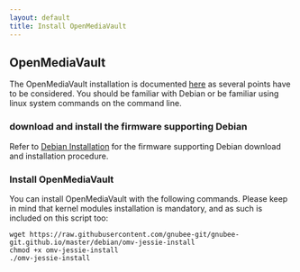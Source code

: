 ```yaml
---
layout: default
title: Install OpenMediaVault
---
```


## OpenMediaVault

The OpenMediaVault installation is documented [here](install_omv.html) as several points have to be considered.
You should be familiar with Debian or be familiar using linux system commands on the command line.


### download and install the firmware supporting Debian

Refer to [Debian Installation](install_debian.html) for the firmware supporting Debian download and installation procedure.

### Install OpenMediaVault

You can install OpenMediaVault with the following commands. Please keep in mind that kernel modules installation is mandatory, and as such is included on this script too:

    wget https://raw.githubusercontent.com/gnubee-git/gnubee-git.github.io/master/debian/omv-jessie-install
    chmod +x omv-jessie-install
    ./omv-jessie-install

